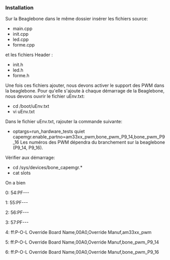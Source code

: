 ### Installation

Sur la Beaglebone dans le même dossier insérer les fichiers source:
  - main.cpp
  - init.cpp
  - led.cpp
  - forme.cpp
  
et les fichiers Header :
  - init.h
  - led.h
  - forme.h

Une fois ces fichiers ajouter, nous devons activer le support des PWM dans la beaglebone. Pour qu'elle s'ajoute à chaque démarrage de la Beaglebone, nous devons ouvrir le fichier uEnv.txt:
  - cd /boot/uEnv.txt
  - vi uEnv.txt 

Dans le fichier uEnv.txt, rajouter la commande suivante:
  - optargs=run_hardware_tests quiet capemgr.enable_partno=am33xx_pwm,bone_pwm_P9_14,bone_pwm_P9_16
Les numéros des PWM dépendra du branchement sur la beaglebone (P9_14, P9_16).

Vérifier aux démarrage:
  - cd /sys/devices/bone_capemgr.*
  - cat slots

On a bien

 0: 54:PF--- 

 1: 55:PF--- 

 2: 56:PF--- 

 3: 57:PF--- 

 4: ff:P-O-L Override Board Name,00A0,Override Manuf,am33xx_pwm

 5: ff:P-O-L Override Board Name,00A0,Override Manuf,bone_pwm_P9_14

 6: ff:P-O-L Override Board Name,00A0,Override Manuf,bone_pwm_P9_16


